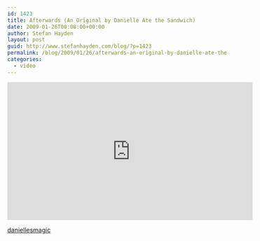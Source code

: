 ```yaml
---
id: 1423
title: Afterwards (An Original by Danielle Ate the Sandwich)
date: 2009-01-26T00:08:00+00:00
author: Stefan Hayden
layout: post
guid: http://www.stefanhayden.com/blog/?p=1423
permalink: /blog/2009/01/26/afterwards-an-original-by-danielle-ate-the-sandwich/
categories:
  - video
---
```

<iframe width="560" height="315" src="https://www.youtube.com/embed/H0Fm76rwxls&hl=en&fs=1&ap=%2526fmt%3D18" title="YouTube video player" frameborder="0" allow="accelerometer; autoplay; clipboard-write; encrypted-media; gyroscope; picture-in-picture" allowfullscreen></iframe>

<a href="https://www.youtube.com/user/daniellesmagic">daniellesmagic</a>
